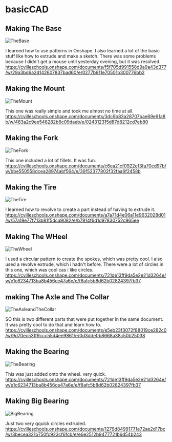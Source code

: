 # basicCAD
## Making The Base

![TheBase](images/TheBase.png)

I learned how to use patterns in Onshape. I also learned a lot of the basic stuff like how to extrude and make a sketch. There was some problems because I didn't get a mouse until yesterday evening, but it was resolved. 
https://cvilleschools.onshape.com/documents/f5f705d991558d9a9a43d377/w/29a3bd6a2d142607837bad60/e/0277b911e70501b300776bb2

## Making the Mount

![TheMount](images/TheMount.png)

This one was really simple and took me almost no time at all.
https://cvilleschools.onshape.com/documents/3dc9b83a28707bae69e91a8b/w/483a2c9ee548282b6c09daeb/e/024312315d87d8212cd7eb80

## Making the Fork

![TheFork](images/TheFork.png)

This one included a lot of fillets. It was fun. 
https://cvilleschools.onshape.com/documents/c6ea21cf0922ef3fa70cd97b/w/bbe550558dcea28974abf564/e/36f52377802f32faa6f2458b

## Making the Tire

![TheTire](images/TheTire.png)

I learned how to revolve to create a part instead of having to extrude it. 
https://cvilleschools.onshape.com/documents/a7a71d4e06a11e9632028d01/w/57a19e77f713b81f5dca9082/e/b7914f6d1d97830752c965ee

## Making The WHeel

![TheWheel](images/TheWheel.png)

I used a circular pattern to create the spokes, which was pretty cool. I also used a revolve extrude, which i hadn't before. There were a lot of circles in this one, which was cool cas i like circles.
https://cvilleschools.onshape.com/documents/721de13ff9da5e2e21d3264e/w/e1c6234713ba8b456ce47a6e/e/f8afc5b8d62b02824397fb37

## making The Axle and The Collar

![TheAxleandTheCollar](images/TheAxleandTheCollar.png)

SO this is two different parts that were put together in the same document. It was pretty cool to do that and learn how to. 
https://cvilleschools.onshape.com/documents/e5eb23f3072f88019ce282c0/w/9d70ec53ff9ccc55d4ee9861/e/0d3dde0b8668a38c50b25038

## Making the Bearing

![TheBearing](images/TheBearing.png)

This was just added onto the wheel. very quick.
https://cvilleschools.onshape.com/documents/721de13ff9da5e2e21d3264e/w/e1c6234713ba8b456ce47a6e/e/f8afc5b8d62b02824397fb37

## Making Big Bearing


![BigBearing](images/BigBearing.png)

Just two very qquick circles extruded.
https://cvilleschools.onshape.com/documents/1279d84991771e72ae2d17bc/w/3becea321b750fc923cf6fcb/e/e6e2512b9477721b6d54b243

